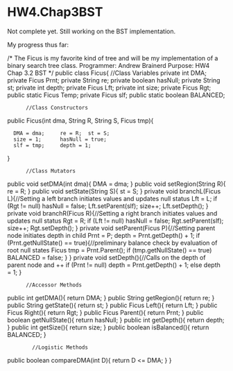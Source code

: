 # HW4.Chap3BST

Not complete yet. Still working on the BST implementation.

My progress thus far:

/*
   The Ficus is my favorite kind of tree and
   will be my implementation of a binary search
   tree class.
   Programmer: Andrew Brainerd
   Purpose: HW4 Chap 3.2 BST
*/
public class Ficus{
          //Class Variables
private int DMA;        private Ficus Prnt;
private String re;      private boolean hasNull;
private String st;      private int depth;
private Ficus Lft;      private int size;
private Ficus Rgt;      public static Ficus Temp;
private Ficus slf;      public static boolean BALANCED;

          //Class Constructors
public Ficus(int dma, String R, String S, Ficus tmp){

      DMA = dma;     re = R;  st = S;
      size = 1;      hasNull = true;
      slf = tmp;     depth = 1;
   }
   
          //Class Mutators
public void setDMA(int dma){
   DMA = dma;
   }
public void setRegion(String R){
   re = R;
   }
public void setState(String S){
   st = S;
   }
private void branchL(Ficus L){//Setting a left branch initiates values and updates null status
   Lft = L;
   if (Rgt != null) hasNull = false;
   Lft.setParent(slf);
   size++;
   Lft.setDepth();
   }
private void branchR(Ficus R){//Setting a right branch initiates values and updates null status
   Rgt = R;
   if (Lft != null) hasNull = false;
   Rgt.setParent(slf);
   size++;
   Rgt.setDepth();
   }
private void setParent(Ficus P){//Setting parent node initiates depth in child
   Prnt = P;
   depth = Prnt.getDepth() + 1;
   if (Prnt.getNullState() == true){//preliminary balance check by evaluation of root null states
      Ficus tmp = Prnt.Parent();
      if (tmp.getNullState() == true) BALANCED = false;
      }
   }
private void setDepth(){//Calls on the depth of parent node and ++
   if (Prnt != null) depth = Prnt.getDepth() + 1;
   else depth = 1;
   }
   
          //Accessor Methods
public int getDMA(){
   return DMA;
   }
public String getRegion(){
   return re;
   }
public String getState(){
   return st;
   }
public Ficus Left(){
   return Lft;
   }
public Ficus Right(){
   return Rgt;
   }
public Ficus Parent(){
   return Prnt;
   }
public boolean getNullState(){
   return hasNull;
   }
public int getDepth(){
   return depth;
   }
public int getSize(){
   return size;
   }
public boolean isBalanced(){
   return BALANCED;
   }
   
            //Logistic Methods
public boolean compareDMA(int D){
   return D <= DMA;
   }
}

